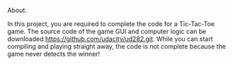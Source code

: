 About.

In this project, you are required to complete the code for a Tic-Tac-Toe game.
The source code of the game GUI and computer logic can be downloaded https://github.com/udacity/ud282.git.
While you can start compiling and playing straight away, the code is not complete because the game never detects the winner!
